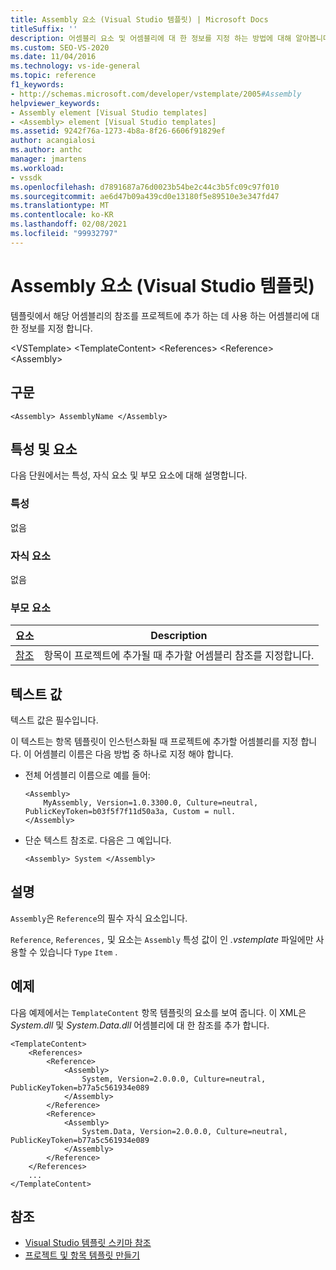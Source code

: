 ```yaml
---
title: Assembly 요소 (Visual Studio 템플릿) | Microsoft Docs
titleSuffix: ''
description: 어셈블리 요소 및 어셈블리에 대 한 정보를 지정 하는 방법에 대해 알아봅니다. 템플릿에서 해당 어셈블리에 대 한 참조를 프로젝트에 추가 하는 데 사용 됩니다.
ms.custom: SEO-VS-2020
ms.date: 11/04/2016
ms.technology: vs-ide-general
ms.topic: reference
f1_keywords:
- http://schemas.microsoft.com/developer/vstemplate/2005#Assembly
helpviewer_keywords:
- Assembly element [Visual Studio templates]
- <Assembly> element [Visual Studio templates]
ms.assetid: 9242f76a-1273-4b8a-8f26-6606f91829ef
author: acangialosi
ms.author: anthc
manager: jmartens
ms.workload:
- vssdk
ms.openlocfilehash: d7891687a76d0023b54be2c44c3b5fc09c97f010
ms.sourcegitcommit: ae6d47b09a439cd0e13180f5e89510e3e347fd47
ms.translationtype: MT
ms.contentlocale: ko-KR
ms.lasthandoff: 02/08/2021
ms.locfileid: "99932797"
---
```

# <a name="assembly-element-visual-studio-templates"></a>Assembly 요소 (Visual Studio 템플릿)
템플릿에서 해당 어셈블리의 참조를 프로젝트에 추가 하는 데 사용 하는 어셈블리에 대 한 정보를 지정 합니다.

 \<VSTemplate> \<TemplateContent>
 \<References>
 \<Reference>
 \<Assembly>

## <a name="syntax"></a>구문

```
<Assembly> AssemblyName </Assembly>
```

## <a name="attributes-and-elements"></a>특성 및 요소
 다음 단원에서는 특성, 자식 요소 및 부모 요소에 대해 설명합니다.

### <a name="attributes"></a>특성
 없음

### <a name="child-elements"></a>자식 요소
 없음

### <a name="parent-elements"></a>부모 요소

|요소|Description|
|-------------|-----------------|
|[참조](../extensibility/reference-element-visual-studio-templates.md)|항목이 프로젝트에 추가될 때 추가할 어셈블리 참조를 지정합니다.|

## <a name="text-value"></a>텍스트 값
 텍스트 값은 필수입니다.

 이 텍스트는 항목 템플릿이 인스턴스화될 때 프로젝트에 추가할 어셈블리를 지정 합니다. 이 어셈블리 이름은 다음 방법 중 하나로 지정 해야 합니다.

- 전체 어셈블리 이름으로 예를 들어:

    ```
    <Assembly>
        MyAssembly, Version=1.0.3300.0, Culture=neutral, PublicKeyToken=b03f5f7f11d50a3a, Custom = null.
    </Assembly>
    ```

- 단순 텍스트 참조로. 다음은 그 예입니다.

    ```
    <Assembly> System </Assembly>
    ```

## <a name="remarks"></a>설명
 `Assembly`은 `Reference`의 필수 자식 요소입니다.

 `Reference`, `References,` 및 요소는 `Assembly` 특성 값이 인 *.vstemplate* 파일에만 사용할 수 있습니다 `Type` `Item` .

## <a name="example"></a>예제
 다음 예제에서는 `TemplateContent` 항목 템플릿의 요소를 보여 줍니다. 이 XML은 *System.dll* 및 *System.Data.dll* 어셈블리에 대 한 참조를 추가 합니다.

```
<TemplateContent>
    <References>
        <Reference>
            <Assembly>
                System, Version=2.0.0.0, Culture=neutral, PublicKeyToken=b77a5c561934e089
            </Assembly>
        </Reference>
        <Reference>
            <Assembly>
                System.Data, Version=2.0.0.0, Culture=neutral, PublicKeyToken=b77a5c561934e089
            </Assembly>
        </Reference>
    </References>
    ...
</TemplateContent>
```

## <a name="see-also"></a>참조
- [Visual Studio 템플릿 스키마 참조](../extensibility/visual-studio-template-schema-reference.md)
- [프로젝트 및 항목 템플릿 만들기](../ide/creating-project-and-item-templates.md)
